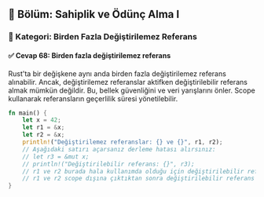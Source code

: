 ## 📘 Bölüm: Sahiplik ve Ödünç Alma I  
### 🔹 Kategori: Birden Fazla Değiştirilemez Referans  
#### ✅ Cevap 68: Birden fazla değiştirilemez referans

Rust'ta bir değişkene aynı anda birden fazla değiştirilemez referans alınabilir. Ancak, değiştirilemez referanslar aktifken değiştirilebilir referans almak mümkün değildir. Bu, bellek güvenliğini ve veri yarışlarını önler. Scope kullanarak referansların geçerlilik süresi yönetilebilir.

```rust
fn main() {
    let x = 42;
    let r1 = &x;
    let r2 = &x;
    println!("Değiştirilemez referanslar: {} ve {}", r1, r2);
    // Aşağıdaki satırı açarsanız derleme hatası alırsınız:
    // let r3 = &mut x;
    // println!("Değiştirilebilir referans: {}", r3);
    // r1 ve r2 burada hala kullanımda olduğu için değiştirilebilir referans alınamaz
    // r1 ve r2 scope dışına çıktıktan sonra değiştirilebilir referans alınabilir
}
```
